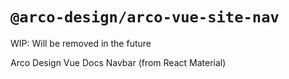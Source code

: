 # `@arco-design/arco-vue-site-nav`

WIP: Will be removed in the future

Arco Design Vue Docs Navbar (from React Material)
